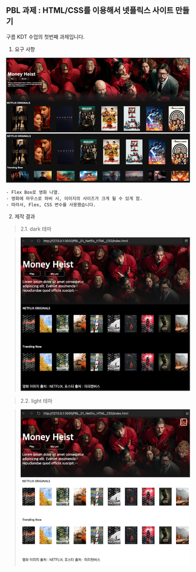 ## PBL 과제 : HTML/CSS를 이용해서 넷플릭스 사이트 만들기

구름 KDT 수업의 첫번째 과제입니다.
1. 요구 사항

![homework1](assets/images/homework01.png)
![homework2](assets/images/homework02.png)
```
- Flex Box로 영화 나열.
- 영화에 마우스로 하버 시, 이미지의 사이즈가 크게 될 수 있게 함.
- 따라서, Flex, CSS 변수를 사용했습니다.
```

2. 제작 결과

> 2.1. dark 테마

>![homework1](assets/images/result_dark_theme.png)

> 2.2. light 테마

>![homework2](assets/images/result_light_theme.png)